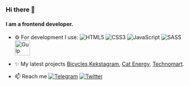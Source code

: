### Hi there 👋

#### I am a frontend developer.

- ⚙️ For development I use: <img alt="HTML5" src="https://img.shields.io/badge/html5-%23E34F26.svg?&style=for-the-badge&logo=html5&logoColor=white"/> <img alt="CSS3" src="https://img.shields.io/badge/css3-%231572B6.svg?&style=for-the-badge&logo=css3&logoColor=white"/> <img alt="JavaScript" src="https://img.shields.io/badge/javascript-%23323330.svg?&style=for-the-badge&logo=javascript&logoColor=%23F7DF1E"/> <img alt="SASS" src="https://img.shields.io/badge/SASS-hotpink.svg?&style=for-the-badge&logo=SASS&logoColor=white"/> <img alt="Gulp" src="https://simpleicons.org/icons/gulp.svg" width="40" height="40">

- ✨ My latest projects [Bicycles](https://zakharovdm.github.io/bicycles/build/),[Kekstagram](https://zakharovdm.github.io/1214637-kekstagram-23/), [Cat Energy](https://zakharovdm.github.io/1214637-cat-energy-22/), [Technomart](https://zakharovdm.github.io/1214637-technomart-30/). 

- 📫 Reach me [<img alt="Telegram" src="https://img.shields.io/badge/Telegram-2CA5E0?style=for-the-badge&logo=telegram&logoColor=white"/>](https://t.me/dm_zakharov) [<img alt="Twitter" src="https://img.shields.io/badge/twitter-%231DA1F2.svg?&style=for-the-badge&logo=Twitter&logoColor=white"/>](https://twitter.com/dzaharov3)

<!---
zakharovdm/zakharovdm is a ✨ special ✨ repository because its `README.md` (this file) appears on your GitHub profile.
You can click the Preview link to take a look at your changes.
--->
